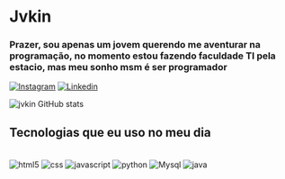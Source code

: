 # Jvkin
### Prazer, sou apenas um jovem querendo me aventurar na programação, no momento estou fazendo faculdade TI pela estacio, mas meu sonho msm é ser programador 

[![Instagram](https://img.shields.io/badge/Instagram-E4405F?style=for-the-badge&logo=instagram&logoColor=white)](https://www.instagram.com/jv_kin/)
[![Linkedin](https://img.shields.io/badge/LinkedIn-0077B5?style=for-the-badge&logo=linkedin&logoColor=white)](https://www.linkedin.com/in/jo%C3%A3o-victor-l%C3%BAcio-a1471a249/)

![jvkin GitHub stats](https://github-readme-stats.vercel.app/api?username=jvkin&show_icons=true&theme=merko)

## Tecnologias que eu uso no meu dia 

<div style="display: inline_block"><br/>
   <img align="center"  alt="html5" src="https://img.shields.io/badge/HTML5-E34F26?style=for-the-badge&logo=html5&logoColor=white">
   <img align="center"  alt="css" src="https://img.shields.io/badge/CSS3-1572B6?style=for-the-badge&logo=css3&logoColor=white">
   <img align="center"  alt="javascript" src="https://img.shields.io/badge/JavaScript-F7DF1E?style=for-the-badge&logo=javascript&logoColor=black">
   <img align="center"  alt="python" src="https://img.shields.io/badge/Python-14354C?style=for-the-badge&logo=python&logoColor=white">
   <img align="center"  alt="Mysql" src="https://img.shields.io/badge/MySQL-00000F?style=for-the-badge&logo=mysql&logoColor=white">
   <img align="center"  alt="java" src="https://img.shields.io/badge/Java-ED8B00?style=for-the-badge&logo=java&logoColor=white">
   
  
</div>
